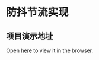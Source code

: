 # 防抖节流实现

## 项目演示地址

Open [here](https://zouzonghua.github.io/debounce-and-throttle-demo/) to view it in the browser.
